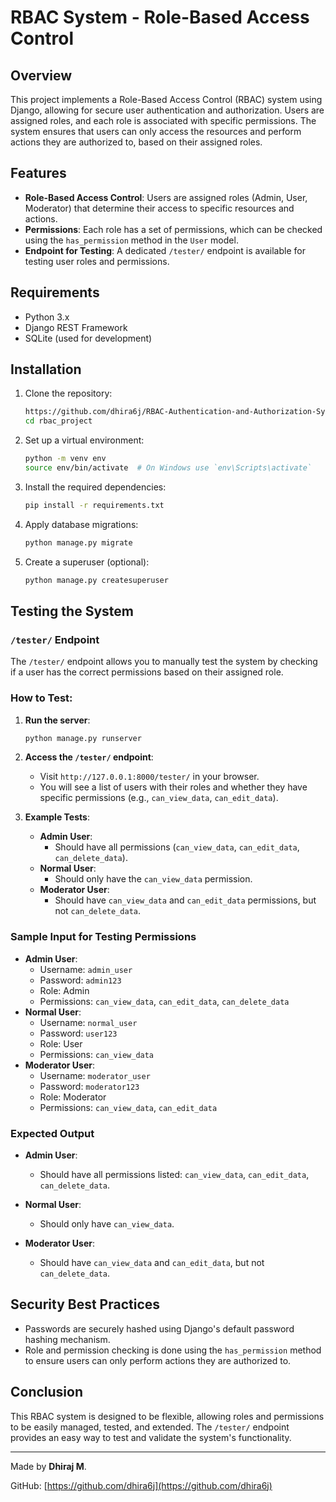 # RBAC System - Role-Based Access Control

## Overview

This project implements a Role-Based Access Control (RBAC) system using Django, allowing for secure user authentication and authorization. Users are assigned roles, and each role is associated with specific permissions. The system ensures that users can only access the resources and perform actions they are authorized to, based on their assigned roles.

## Features

- **Role-Based Access Control**: Users are assigned roles (Admin, User, Moderator) that determine their access to specific resources and actions.
- **Permissions**: Each role has a set of permissions, which can be checked using the `has_permission` method in the `User` model.
- **Endpoint for Testing**: A dedicated `/tester/` endpoint is available for testing user roles and permissions.

## Requirements

- Python 3.x
- Django REST Framework
- SQLite (used for development)

## Installation

1. Clone the repository:

   ```bash
   https://github.com/dhira6j/RBAC-Authentication-and-Authorization-System.git
   cd rbac_project
   ```

2. Set up a virtual environment:

   ```bash
   python -m venv env
   source env/bin/activate  # On Windows use `env\Scripts\activate`
   ```

3. Install the required dependencies:

   ```bash
   pip install -r requirements.txt
   ```

4. Apply database migrations:

   ```bash
   python manage.py migrate
   ```

5. Create a superuser (optional):
   ```bash
   python manage.py createsuperuser
   ```

## Testing the System

### `/tester/` Endpoint

The `/tester/` endpoint allows you to manually test the system by checking if a user has the correct permissions based on their assigned role.

### How to Test:

1. **Run the server**:

   ```bash
   python manage.py runserver
   ```

2. **Access the `/tester/` endpoint**:

   - Visit `http://127.0.0.1:8000/tester/` in your browser.
   - You will see a list of users with their roles and whether they have specific permissions (e.g., `can_view_data`, `can_edit_data`).

3. **Example Tests**:
   - **Admin User**:
     - Should have all permissions (`can_view_data`, `can_edit_data`, `can_delete_data`).
   - **Normal User**:
     - Should only have the `can_view_data` permission.
   - **Moderator User**:
     - Should have `can_view_data` and `can_edit_data` permissions, but not `can_delete_data`.

### Sample Input for Testing Permissions

- **Admin User**:
  - Username: `admin_user`
  - Password: `admin123`
  - Role: Admin
  - Permissions: `can_view_data`, `can_edit_data`, `can_delete_data`
- **Normal User**:
  - Username: `normal_user`
  - Password: `user123`
  - Role: User
  - Permissions: `can_view_data`
- **Moderator User**:
  - Username: `moderator_user`
  - Password: `moderator123`
  - Role: Moderator
  - Permissions: `can_view_data`, `can_edit_data`

### Expected Output

- **Admin User**:

  - Should have all permissions listed: `can_view_data`, `can_edit_data`, `can_delete_data`.

- **Normal User**:

  - Should only have `can_view_data`.

- **Moderator User**:
  - Should have `can_view_data` and `can_edit_data`, but not `can_delete_data`.

## Security Best Practices

- Passwords are securely hashed using Django's default password hashing mechanism.
- Role and permission checking is done using the `has_permission` method to ensure users can only perform actions they are authorized to.

## Conclusion

This RBAC system is designed to be flexible, allowing roles and permissions to be easily managed, tested, and extended. The `/tester/` endpoint provides an easy way to test and validate the system's functionality.

---

Made by **Dhiraj M**.

GitHub: [https://github.com/dhira6j](https://github.com/dhira6j)
